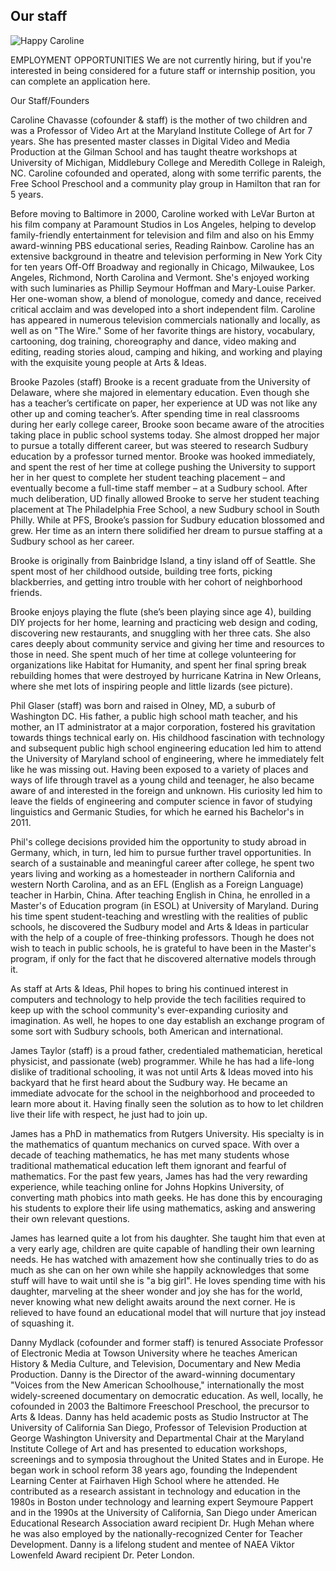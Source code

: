 Our staff
---

![Happy Caroline](img/caroline.jpg)


EMPLOYMENT OPPORTUNITIES
We are not currently hiring, but if you're interested in being considered for a future staff or internship position, you can complete an application here.

Our Staff/Founders

Caroline Chavasse (cofounder & staff) is the mother of two children and was a
Professor of Video Art at the Maryland Institute College of Art for 7 years.
She has presented master classes in Digital Video and Media Production at the
Gilman School and has taught theatre workshops at University of Michigan,
Middlebury College and Meredith College in Raleigh, NC. Caroline cofounded and
operated, along with some terrific parents, the Free School Preschool and a
community play group in Hamilton that ran for 5 years.

Before moving to Baltimore in 2000, Caroline worked with LeVar Burton at his
film company at Paramount Studios in Los Angeles, helping to develop
family-friendly entertainment for television and film and also on his Emmy
award-winning PBS educational series, Reading Rainbow. Caroline has an
extensive background in theatre and television performing in New York City for
ten years Off-Off Broadway and regionally in Chicago, Milwaukee, Los Angeles,
Richmond, North Carolina and Vermont. She's enjoyed working with such
luminaries as Phillip Seymour Hoffman and Mary-Louise Parker. Her one-woman
show, a blend of monologue, comedy and dance, received critical acclaim and
was developed into a short independent film. Caroline has appeared in numerous
television commercials nationally and locally, as well as on "The Wire." Some
of her favorite things are history, vocabulary, cartooning, dog training,
choreography and dance, video making and editing, reading stories aloud,
camping and hiking, and working and playing with the exquisite young people at
Arts & Ideas.



Brooke Pazoles (staff) Brooke is a recent graduate from the University of
Delaware, where she majored in elementary education. Even though she has a
teacher’s certificate on paper, her experience at UD was not like any other up
and coming teacher’s. After spending time in real classrooms during her early
college career, Brooke soon became aware of the atrocities taking place in
public school systems today. She almost dropped her major to pursue a totally
different career, but was steered to research Sudbury education by a professor
turned mentor. Brooke was hooked immediately, and spent the rest of her time
at college pushing the University to support her in her quest to complete her
student teaching placement – and eventually become a full-time staff member –
at a Sudbury school. After much deliberation, UD finally allowed Brooke to
serve her student teaching placement at The Philadelphia Free School, a new
Sudbury school in South Philly. While at PFS, Brooke’s passion for Sudbury
education blossomed and grew. Her time as an intern there solidified her dream
to pursue staffing at a Sudbury school as her career.

Brooke is originally from Bainbridge Island, a tiny island off of Seattle. She
spent most of her childhood outside, building tree forts, picking
blackberries, and getting intro trouble with her cohort of neighborhood
friends.

Brooke enjoys playing the flute (she’s been playing since age 4), building DIY
projects for her home, learning and practicing web design and coding,
discovering new restaurants, and snuggling with her three cats. She also cares
deeply about community service and giving her time and resources to those in
need. She spent much of her time at college volunteering for organizations
like Habitat for Humanity, and spent her final spring break rebuilding homes
that were destroyed by hurricane Katrina in New Orleans, where she met lots of
inspiring people and little lizards (see picture).

 
Phil Glaser (staff) was born and raised in Olney, MD, a suburb of Washington
DC. His father, a public high school math teacher, and his mother, an IT
administrator at a major corporation, fostered his gravitation towards things
technical early on. His childhood fascination with technology and subsequent
public high school engineering education led him to attend the University of
Maryland school of engineering, where he immediately felt like he was missing
out. Having been exposed to a variety of places and ways of life through
travel as a young child and teenager, he also became aware of and interested
in the foreign and unknown. His curiosity led him to leave the fields of
engineering and computer science in favor of studying linguistics and Germanic
Studies, for which he earned his Bachelor's in 2011.

Phil's college decisions provided him the opportunity to study abroad in
Germany, which, in turn, led him to pursue further travel opportunities. In
search of a sustainable and meaningful career after college, he spent two
years living and working as a homesteader in northern California and western
North Carolina, and as an EFL (English as a Foreign Language) teacher in
Harbin, China. After teaching English in China, he enrolled in a Master's of
Education program (in ESOL) at University of Maryland. During his time spent
student-teaching and wrestling with the realities of public schools, he
discovered the Sudbury model and Arts & Ideas in particular with the help of a
couple of free-thinking professors. Though he does not wish to teach in public
schools, he is grateful to have been in the Master's program, if only for the
fact that he discovered alternative models through it.

As staff at Arts & Ideas, Phil hopes to bring his continued interest in
computers and technology to help provide the tech facilities required to keep
up with the school community's ever-expanding curiosity and imagination. As
well, he hopes to one day establish an exchange program of some sort with
Sudbury schools, both American and international.


 
James Taylor (staff) is a proud father, credentialed mathematician, heretical
physicist, and passionate (web) programmer. While he has had a life-long
dislike of traditional schooling, it was not until Arts & Ideas moved into his
backyard that he first heard about the Sudbury way. He became an immediate
advocate for the school in the neighborhood and proceeded to learn more about
it. Having finally seen the solution as to how to let children live their life
with respect, he just had to join up.

James has a PhD in mathematics from Rutgers University. His specialty is in
the mathematics of quantum mechanics on curved space. With over a decade of
teaching mathematics, he has met many students whose traditional mathematical
education left them ignorant and fearful of mathematics. For the past few
years, James has had the very rewarding experience, while teaching online for
Johns Hopkins University, of converting math phobics into math geeks. He has
done this by encouraging his students to explore their life using mathematics,
asking and answering their own relevant questions.

James has learned quite a lot from his daughter. She taught him that even at a
very early age, children are quite capable of handling their own learning
needs. He has watched with amazement how she continually tries to do as much
as she can on her own while she happily acknowledges that some stuff will have
to wait until she is "a big girl". He loves spending time with his daughter,
marveling at the sheer wonder and joy she has for the world, never knowing
what new delight awaits around the next corner. He is relieved to have found
an educational model that will nurture that joy instead of squashing it.


Danny Mydlack (cofounder and former staff) is tenured Associate Professor of
Electronic Media at Towson University where he teaches American History &
Media Culture, and Television, Documentary and New Media Production. Danny is
the Director of the award-winning documentary "Voices from the New American
Schoolhouse," internationally the most widely-screened documentary on
democratic education. As well, locally, he cofounded in 2003 the Baltimore
Freeschool Preschool, the precursor to Arts & Ideas. Danny has held academic
posts as Studio Instructor at The University of California San Diego,
Professor of Television Production at George Washington University and
Departmental Chair at the Maryland Institute College of Art and has presented
to education workshops, screenings and to symposia throughout the United
States and in Europe. He began work in school reform 38 years ago, founding
the Independent Learning Center at Fairhaven High School where he attended. He
contributed as a research assistant in technology and education in the 1980s
in Boston under technology and learning expert Seymoure Pappert and in the
1990s at the University of California, San Diego under American Educational
Research Association award recipient Dr. Hugh Mehan where he was also employed
by the nationally-recognized Center for Teacher Development. Danny is a
lifelong student and mentee of NAEA Viktor Lowenfeld Award recipient Dr. Peter
London.
